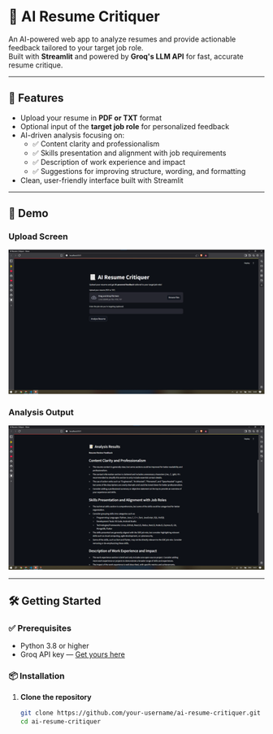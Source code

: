 # 📃 AI Resume Critiquer

An AI-powered web app to analyze resumes and provide actionable feedback tailored to your target job role.  
Built with **Streamlit** and powered by **Groq's LLM API** for fast, accurate resume critique.

---

## 🚀 Features

- Upload your resume in **PDF or TXT** format
- Optional input of the **target job role** for personalized feedback
- AI-driven analysis focusing on:
  - ✅ Content clarity and professionalism
  - ✅ Skills presentation and alignment with job requirements
  - ✅ Description of work experience and impact
  - ✅ Suggestions for improving structure, wording, and formatting
- Clean, user-friendly interface built with Streamlit

---

## 📸 Demo

### Upload Screen
![Upload Screen](image1.png)

### Analysis Output
![Analysis Output](image2.png)

---

## 🛠️ Getting Started

### ✅ Prerequisites

- Python 3.8 or higher
- Groq API key — [Get yours here](https://groq.com/)

### 📦 Installation

1. **Clone the repository**

   ```bash
   git clone https://github.com/your-username/ai-resume-critiquer.git
   cd ai-resume-critiquer
